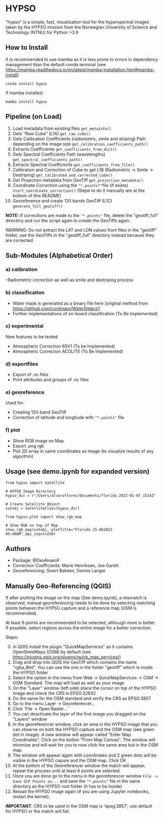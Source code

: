 # HYPSO
"hypso" is a simple, fast, visualization tool for the hyperspectral
images taken by the HYPSO mission from the Norwegian University of Science and
Technology (NTNU) for Python >3.9

## How to Install
It is recommended to use mamba as it is less prone to errors in dependency management than the default conda terminal (see https://mamba.readthedocs.io/en/latest/mamba-installation.html#mamba-install)

```
conda install hypso
```

if mamba installed:
```
mamba install hypso
```

## Pipeline (on Load)
1. Load metadata from existing files `get_metainfo()`
2. Gets "Raw Cube" (L1A) `get_raw_cube()`
3. Gets Calibration Coefficients (radiometric, smile and striping) Path depending on the image size `get_calibration_coefficients_path()`
4. Extracts Coefficients `get_coefficients_from_dict()`
5. Gets Spectral Coefficients Path (wavelengths) `get_spectral_coefficients_path()`
6. Extracts Spectral Coefficients `get_coefficients_from_file()`
7. Calibration and Correction of Cube to get L1B (Radiometric -> Smile -> Destriping) `get_calibrated_and_corrected_cube()`
8. Get Projection metadata from GeoTiff `get_projection_metadata()`
9. Coordinate Correction using the `"*.points*"`file (if exists) `start_coordinate_correction()` (Steps to do it manually are at the bottom of this README)
10. Georeference and create 120 bands GeoTiff (L1C) `generate_full_geotiff()`

**NOTE:** If corrections are made to the `"*.points"` file, delete the "geotiff_full" directory and run the script again to create the GeoTiffs again.

WARNING: Do not extract the LAT and LON values from files in the "geotiff" folder, use the GeoTiffs in the "geotiff_full" directory instead because they are corrected.
        

## Sub-Modules (Alphabetical Order)

### a) calibration
-Radiometric correction as well as smile and destriping process
### b) classification
- Water mask is generated as a binary file here (original method from https://github.com/cordmaur/WaterDetect/)
- Further implementations of on-board classification (To Be Implemented)
### c) experimental
New features to be tested
- Atmospheric Correction 6SV1 (To be Implemented)
- Atmospheric Correction ACOLITE (To Be Implemented)

### d) exportfiles
- Export of .nc files
- Print attributes and groups of .nc files
### e) georeference
Used for:
- Creating 120-band GeoTiff
- Correction of latitude and longitude with `"*.points"` file

### f) plot
- Show RGB image on Map
- Export .png rgb
- Plot 2D array in same coordinates as image (to visualize results of any algorithm)
## Usage (see demo.ipynb for expanded version)
```
from hypso import Satellite

# HYPSO Image Directory
hypso_dir = r"/Users/alvaroflores/Documents/florida_2023-01-07_1524Z"

# Create Satellite Object
satobj = SatelliteClass(hypso_dir)

from hypso.plot import show_rgb_map

# Show RGB on top of Map
show_rgb_map(satobj, plotTitle="Florida 15-062023 09:48AM",dpi_input=250)
```

## Authors

- Package: @DevAlvaroF
- Correction Coefficients: Marie Henriksen, Joe Garett
- Georeferencing: Sivert Bakken, Dennis Langer

## Manually Geo-Referencing (QGIS)
If after plotting the image on the map (See demo.ipynb), a mismatch is observed, manual georeferencing needs to be done by selecting matching points between the HYPSO capture and a reference map (OSM is recommended).

At least 6 points are recommended to be selected, although more is better. If possible, select regions across the entire image for a better correction.

Steps:

0. In QGIS install the plugin "QuickMapServices" as it contains OpenStreeMaps (OSM) by default (see https://plugins.qgis.org/plugins/quick_map_services/)
1. Drag and drop into QGIS the GeoTiff which contains the name "rgba_8bit". You can use the one in the folder "geotiff" which is inside the HYPSO folder
2. Select the option in the menu from Web -> QuickMapServices -> OSM -> OSM Standard. The map will load as well as your image
3. On the "Layer" window (left side) place the cursor on top of the HYPSO image and check the CRS is EPSG:32632
4. Do the same for the OSM standard and verify the CRS as EPSG:3857
5. Go to the menu Layer -> Georeferencer...
6. Click `File -> Open Raster...``
7. You can deactivate the layer of the first image you dragged on the "Layers" window
8. In the georeferencer window, click an area in the HYPSO image that you can observe on both the HYPSO capture and the OSM map (see green dot in image). A new window will appear called "Enter Map Coordinates". Click on the botton "From Map Canvas". The window will minimize and will wait for you to now click the same area but in the OSM map
9. The window will appear again with coordinates and 2 green dots will be visible in the HYPSO capure and the OSM map. Click OK
10. At the bottom of the Georeferencer window the match will appear, repeat the process until at least 6 points are selected.
11. Once you are done go to the menu in the georeferencer window `File -> Save GCP Points as...` and save the `"*.points"` file in the same directory as the HYPSO root folder (it has to be inside)
12. Reload the HYPSO image again (if you are using Jupyter notebooks, restart the kernel).

**IMPORTANT**: CRS to be used in the OSM map is 'epsg:3857', use default for HYPSO or the match will fail.
